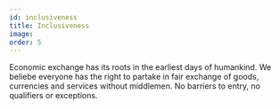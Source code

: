 ```yaml
---
id: inclusiveness
title: Inclusiveness
image: 
order: 5
---
```


Economic exchange has its roots in the earliest days of humankind. We beliebe everyone has the right to partake in fair exchange of goods, currencies and services without middlemen. No barriers to entry, no qualifiers or exceptions.

